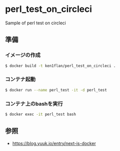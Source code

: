 # perl_test_on_circleci
Sample of perl test on circleci

## 準備

### イメージの作成

```bash
$ docker build -t ken1flan/perl_test_on_circleci .
```

### コンテナ起動

```bash
$ docker run --name perl_test -it -d perl_test
```

### コンテナ上のbashを実行

```bash
$ docker exec -it perl_test bash
```

## 参照

- https://blog.yuuk.io/entry/next-is-docker